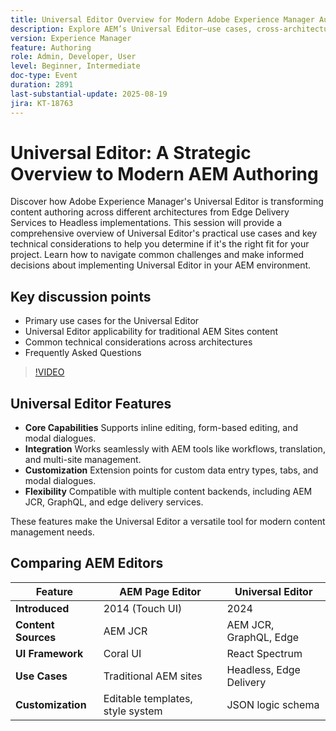 ```yaml
---
title: Universal Editor Overview for Modern Adobe Experience Manager Authoring
description: Explore AEM’s Universal Editor—use cases, cross-architecture support, and key considerations to simplify authoring and boost content delivery.
version: Experience Manager
feature: Authoring
role: Admin, Developer, User
level: Beginner, Intermediate
doc-type: Event
duration: 2891
last-substantial-update: 2025-08-19
jira: KT-18763
---
```


# Universal Editor: A Strategic Overview to Modern AEM Authoring

Discover how Adobe Experience Manager's Universal Editor is transforming content authoring across different architectures from Edge Delivery Services to Headless implementations. This session will provide a comprehensive overview of Universal Editor's practical use cases and key technical considerations to help you determine if it's the right fit for your project. Learn how to navigate common challenges and make informed decisions about implementing Universal Editor in your AEM environment.

## Key discussion points

* Primary use cases for the Universal Editor
* Universal Editor applicability for traditional AEM Sites content
* Common technical considerations across architectures
* Frequently Asked Questions

>[!VIDEO](https://video.tv.adobe.com/v/3470850/?learn=on&enablevpops)

## Universal Editor Features

* **Core Capabilities** Supports inline editing, form-based editing, and modal dialogues.
* **Integration** Works seamlessly with AEM tools like workflows, translation, and multi-site management.
* **Customization** Extension points for custom data entry types, tabs, and modal dialogues.
* **Flexibility** Compatible with multiple content backends, including AEM JCR, GraphQL, and edge delivery services.

These features make the Universal Editor a versatile tool for modern content management needs.

## Comparing AEM Editors

| Feature                  | AEM Page Editor               | Universal Editor            |
|--------------------------|-------------------------------|-----------------------------|
| **Introduced**           | 2014 (Touch UI)               | 2024                        |
| **Content Sources**      | AEM JCR                       | AEM JCR, GraphQL, Edge      |
| **UI Framework**         | Coral UI                      | React Spectrum              |
| **Use Cases**            | Traditional AEM sites         | Headless, Edge Delivery     |
| **Customization**        | Editable templates, style system | JSON logic schema          |